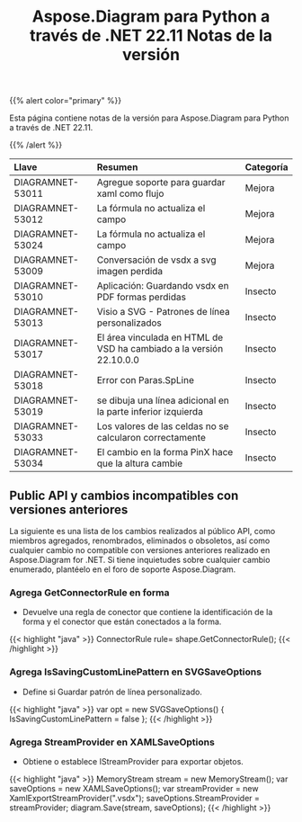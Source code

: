 ﻿---
title: Aspose.Diagram para Python a través de .NET 22.11 Notas de la versión
type: docs
weight: 16
url: /es/python-net/aspose-diagram-for-python-via-net-22-11-release-notes/
---
{{% alert color="primary" %}} 

Esta página contiene notas de la versión para Aspose.Diagram para Python a través de .NET 22.11.

{{% /alert %}} 

|**Llave**|**Resumen**|**Categoría**|
|:- |:- |:- |
|DIAGRAMNET-53011|Agregue soporte para guardar xaml como flujo|Mejora|
|DIAGRAMNET-53012|La fórmula no actualiza el campo|Mejora|
|DIAGRAMNET-53024|La fórmula no actualiza el campo|Mejora|
|DIAGRAMNET-53009|Conversación de vsdx a svg imagen perdida|Mejora|
|DIAGRAMNET-53010|Aplicación: Guardando vsdx en PDF formas perdidas|Insecto|
|DIAGRAMNET-53013|Visio a SVG - Patrones de línea personalizados|Insecto|
|DIAGRAMNET-53017|El área vinculada en HTML de VSD ha cambiado a la versión 22.10.0.0|Insecto|
|DIAGRAMNET-53018|Error con Paras.SpLine|Insecto|
|DIAGRAMNET-53019|se dibuja una línea adicional en la parte inferior izquierda|Insecto|
|DIAGRAMNET-53033|Los valores de las celdas no se calcularon correctamente|Insecto|
|DIAGRAMNET-53034|El cambio en la forma PinX hace que la altura cambie|Insecto|

## **Public API y cambios incompatibles con versiones anteriores**
La siguiente es una lista de los cambios realizados al público API, como miembros agregados, renombrados, eliminados o obsoletos, así como cualquier cambio no compatible con versiones anteriores realizado en Aspose.Diagram for .NET. Si tiene inquietudes sobre cualquier cambio enumerado, plantéelo en el foro de soporte Aspose.Diagram.

### **Agrega GetConnectorRule en forma**
- Devuelve una regla de conector que contiene la identificación de la forma y el conector que están conectados a la forma.

{{< highlight "java" >}}
ConnectorRule rule= shape.GetConnectorRule();
{{< /highlight >}}

### **Agrega IsSavingCustomLinePattern en SVGSaveOptions**
- Define si Guardar patrón de línea personalizado.

{{< highlight "java" >}}
var opt = new SVGSaveOptions()
{
     IsSavingCustomLinePattern = false
};
{{< /highlight >}}

### **Agrega StreamProvider en XAMLSaveOptions**
- Obtiene o establece IStreamProvider para exportar objetos.

{{< highlight "java" >}}
MemoryStream stream = new MemoryStream();
var saveOptions = new XAMLSaveOptions();
var streamProvider = new XamlExportStreamProvider(".vsdx");
saveOptions.StreamProvider = streamProvider;
diagram.Save(stream, saveOptions);
{{< /highlight >}}